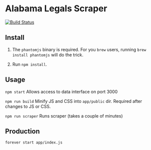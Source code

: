 # Alabama Legals Scraper

[![Build Status](https://travis-ci.org/tinta/ALLegalsScraper.svg?branch=master)](https://travis-ci.org/tinta/ALLegalsScraper)

## Install

1) The `phantomjs` binary is required. For you `brew` users, running `brew install phantomjs` will do the trick.

2) Run `npm install`.

## Usage

`npm start`
Allows access to data interface on port 3000

`npm run build`
Minify JS and CSS into `app/public` dir. Required after changes to JS or CSS.

`npm run scraper`
Runs scraper (takes a couple of minutes)

## Production

`forever start app/index.js`
